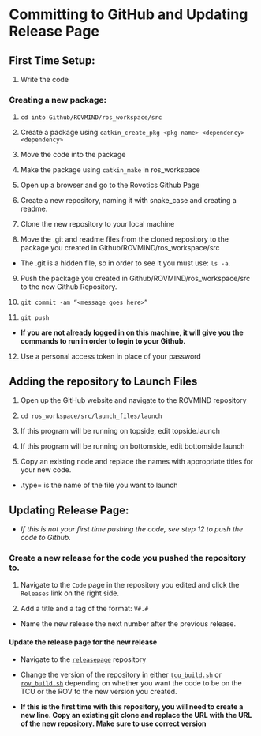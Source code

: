 # Committing to GitHub and Updating Release Page

## First Time Setup:

1. Write the code

### Creating a new package:
 
1. `cd into Github/ROVMIND/ros_workspace/src`
 
2. Create a package using `catkin_create_pkg <pkg name> <dependency> <dependency>`
 
3. Move the code into the package

4. Make the package using `catkin_make` in ros_workspace

5. Open up a browser and go to the Rovotics Github Page

6. Create a new repository, naming it with snake_case and creating a readme.

7. Clone the new repository to your local machine

8. Move the .git and readme files from the cloned repository to the package you created in Github/ROVMIND/ros_workspace/src

  - The .git is a hidden file, so in order to see it you must use: `ls -a`.

9. Push the package you created in Github/ROVMIND/ros_workspace/src to the new Github Repository.

10. `git commit -am “<message goes here>”`

11. `git push`

- **If you are not already logged in on this machine, it will give you the commands to run in order to login to your Github.**

12. Use a personal access token in place of your password

## Adding the repository to Launch Files

1. Open up the GitHub website and navigate to the ROVMIND repository

2. `cd ros_workspace/src/launch_files/launch`

3. If this program will be running on topside, edit topside.launch

4. If this program will be running on bottomside, edit bottomside.launch

5. Copy an existing node and replace the names with appropriate titles for your new code.

- .type= is the name of the file you want to launch

## Updating Release Page:

- *If this is not your first time pushing the code, see step 12 to push the code to Github.*

### Create a new release for the code you pushed the repository to.

1. Navigate to the `Code` page in the repository you edited and click the `Releases` link on the right side.

2. Add a title and a tag of the format: `V#.#`

- Name the new release the next number after the previous release.

#### Update the release page for the new release

- Navigate to the [`releasepage`](https://github.com/jhsrobo/releasepage) repository

- Change the version of the repository in either [`tcu_build.sh`](https://github.com/JHSRobo/releasepage/blob/master/tcu_build.sh) or [`rov_build.sh`](https://github.com/JHSRobo/releasepage/blob/master/rov_build.sh) depending on whether you want the code to be on the TCU or the ROV to the new version you created.

- **If this is the first time with this repository, you will need to create a new line. Copy an existing git clone and replace the URL with the URL of the new repository. Make sure to use correct version**
  
  
